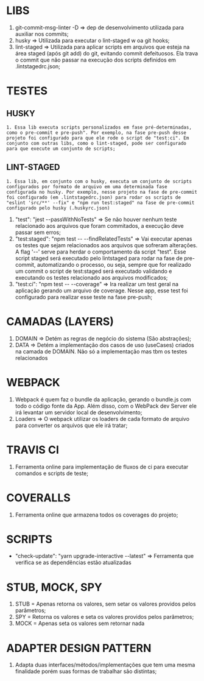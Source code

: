 # LIBS
  1. git-commit-msg-linter -D => dep de desenvolvimento utilizada para auxiliar nos commits;
  2. husky => Utilizada para executar o lint-staged w oa git hooks;
  3. lint-staged => Utilizada para aplicar scripts em arquivos que esteja na área staged (após git add) do git, evitando commit defeituosos. Ela trava o commit que não passar na execução dos scripts definidos em .lintstagedrc.json;

# TESTES
  ## HUSKY
    1. Essa lib executa scripts personalizados em fase pré-determinadas, como o pre-commit e pre-push". Por exemplo, na fase pre-push desse projeto foi configurado para que ele rode o script de "test:ci". Em conjunto com outras libs, como o lint-staged, pode ser configurado para que execute um conjunto de scripts;
   ## LINT-STAGED
    1. Essa lib, em conjunto com o husky, executa um conjunto de scripts configurados por formato de arquivo em uma determinada fase configurada no husky. Por exemplo, nesse projeto na fase de pre-commit foi configurado (em .lintstagedrc.json) para rodar os scripts de "eslint 'src/**' --fix" e "npm run test:staged" na fase de pre-commit configurado pelo husky (.huskyrc.json)

  1. "test": "jest --passWithNoTests" => Se não houver nenhum teste relacionado aos arquivos que foram commitados, a execução deve passar sem erros;
  2. "test:staged": "npm test -- --findRelatedTests" => Vai executar apenas os testes que sejam relacionados aos arquivos que sofreram alterações. A flag '--' serve para herdar o comportamento da script "test". Esse script staged será executado pelo lintstaged para rodar na fase de pre-commit, automatizando o processo, ou seja, sempre que for realizado um commit o script de test:staged será executado validando e executando os testes relacionado aos arquivos modificados;
  3. "test:ci": "npm test -- --coverage" => Ira realizar um test geral na aplicação gerando um arquivo de coverage. Nesse app, esse test foi configurado para realizar esse teste na fase pre-push;

# CAMADAS (LAYERS)
  1. DOMAIN => Detém as regras de negócio do sistema (São abstrações);
  2. DATA => Detém a implementação dos casos de uso (useCases) criados na camada de DOMAIN. Não só a implementação mas tbm os testes relacionados

# WEBPACK
  1. Webpack é quem faz o bundle da aplicação, gerando o bundle.js com todo o código fonte da App. Além disso, com o WebPack dev Server ele irá levantar um servidor local de desenvolvimento;
  2. Loaders => O webpack utilizar os loaders de cada formato de arquivo para converter os arquivos que ele irá tratar;

# TRAVIS CI
  1. Ferramenta online para implementação de fluxos de ci para executar comandos e scripts de teste;
   
# COVERALLS
  1. Ferramenta online que armazena todos os coverages do projeto;

# SCRIPTS
  - "check-update": "yarn upgrade-interactive --latest" => Ferramenta que verifica se as dependências estão atualizadas

# STUB, MOCK, SPY
  1. STUB = Apenas retorna os valores, sem setar os valores providos pelos parâmetros;
  2. SPY = Retorna os valores e seta os valores providos pelos parâmetros;
  3. MOCK = Apenas seta os valores sem retornar nada

# ADAPTER DESIGN PATTERN
  1. Adapta duas interfaces/métodos/implementações que tem uma mesma finalidade porém suas formas de trabalhar são distintas;